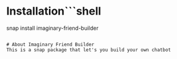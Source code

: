 # Installation```shell
snap install imaginary-friend-builder
```

# About Imaginary Friend Builder
This is a snap package that let's you build your own chatbot


